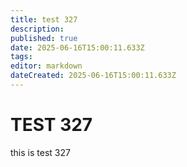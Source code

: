 ```yaml
---
title: test 327
description: 
published: true
date: 2025-06-16T15:00:11.633Z
tags: 
editor: markdown
dateCreated: 2025-06-16T15:00:11.633Z
---
```


# TEST 327
this is test 327
